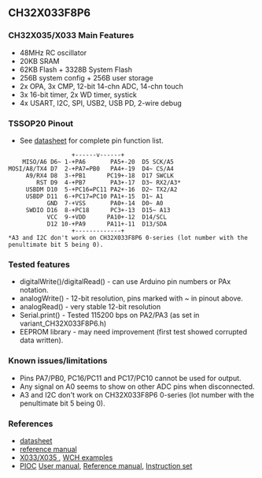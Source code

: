 ## CH32X033F8P6 ##

### CH32X035/X033 Main Features ###
-	48MHz RC oscillator
-	20KB SRAM
-	62KB Flash + 3328B System Flash
-	256B system config + 256B user storage
-	2x OPA, 3x CMP, 12-bit 14-chn ADC, 14-chn touch
-	3x 16-bit timer, 2x WD timer, systick
-	4x USART, I2C, SPI, USB2, USB PD, 2-wire debug


### TSSOP20 Pinout ###
- See [datasheet](https://www.wch.cn/downloads/CH32X035DS0_PDF.html) for complete pin function list.
```
                  +------v------+
    MISO/A6 D6~ 1-+PA6       PA5+-20  D5 SCK/A5
MOSI/A8/TX4 D7  2-+PA7=PB0   PA4+-19  D4~ CS/A4
     A9/RX4 D8  3-+PB1      PC19+-18  D17 SWCLK
        RST D9  4-+PB7       PA3+-17  D3~ RX2/A3*
     USBDM D10  5-+PC16=PC11 PA2+-16  D2~ TX2/A2
     USBDP D11  6-+PC17=PC10 PA1+-15  D1~ A1
           GND  7-+VSS       PA0+-14  D0~ A0
     SWDIO D16  8-+PC18      PC3+-13  D15~ A13
           VCC  9-+VDD      PA10+-12  D14/SCL
           D12 10-+PA9      PA11+-11  D13/SDA
                  +-------------+
*A3 and I2C don't work on CH32X033F8P6 0-series (lot number with the penultimate bit 5 being 0).
```


### Tested features ###
- digitalWrite()/digitalRead() - can use Arduino pin numbers or PAx notation.
- analogWrite() - 12-bit resolution, pins marked with ~ in pinout above.
- analogRead() - very stable 12-bit resolution
- Serial.print() - Tested 115200 bps on PA2/PA3 (as set in variant_CH32X033F8P6.h)
- EEPROM library - may need improvement (first test showed corrupted data written).

### Known issues/limitations ###
- Pins PA7/PB0, PC16/PC11 and PC17/PC10 cannot be used for output.
- Any signal on A0 seems to show on other ADC pins when disconnected.
- A3 and I2C don't work on CH32X033F8P6 0-series (lot number with the penultimate bit 5 being 0).

### References ###
- [datasheet](https://www.wch.cn/downloads/CH32X035DS0_PDF.html)
- [reference manual](https://www.wch.cn/downloads/CH32X035RM_PDF.html)
- [X033/X035 ](https://github.com/openwch/ch32x035), [WCH examples](https://github.com/openwch/ch32x035/blob/main/EVT/EXAM)
- [PIOC](https://github.com/openwch/ch32x035/tree/main/EVT/EXAM/PIOC) [User manual](https://github.com/openwch/ch32x035/blob/main/EVT/EXAM/PIOC/PIOC%20UserManual.pdf), [Reference manual](https://github.com/openwch/ch32x035/blob/main/EVT/EXAM/PIOC/PIOC-EN.pdf), [Instruction set](https://github.com/openwch/ch32x035/blob/main/EVT/EXAM/PIOC/CHRISC8B-EN.pdf)
